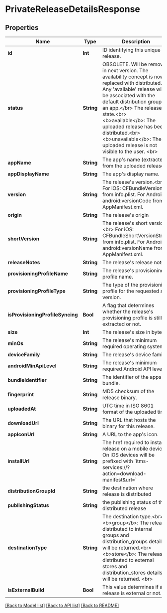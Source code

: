 # PrivateReleaseDetailsResponse

## Properties
Name | Type | Description | Notes
------------ | ------------- | ------------- | -------------
**id** | **Int** | ID identifying this unique release. | [optional] 
**status** | **String** | OBSOLETE. Will be removed in next version. The availability concept is now replaced with distributed. Any &#39;available&#39; release will be associated with the default distribution group of an app.&lt;/br&gt; The release state.&lt;br&gt; &lt;b&gt;available&lt;/b&gt;: The uploaded release has been distributed.&lt;br&gt; &lt;b&gt;unavailable&lt;/b&gt;: The uploaded release is not visible to the user. &lt;br&gt;  | [optional] 
**appName** | **String** | The app&#39;s name (extracted from the uploaded release). | [optional] 
**appDisplayName** | **String** | The app&#39;s display name. | [optional] 
**version** | **String** | The release&#39;s version.&lt;br&gt; For iOS: CFBundleVersion from info.plist. For Android: android:versionCode from AppManifest.xml.  | [optional] 
**origin** | **String** | The release&#39;s origin | [optional] 
**shortVersion** | **String** | The release&#39;s short version.&lt;br&gt; For iOS: CFBundleShortVersionString from info.plist. For Android: android:versionName from AppManifest.xml.  | [optional] 
**releaseNotes** | **String** | The release&#39;s release notes. | [optional] 
**provisioningProfileName** | **String** | The release&#39;s provisioning profile name. | [optional] 
**provisioningProfileType** | **String** | The type of the provisioning profile for the requested app version. | [optional] 
**isProvisioningProfileSyncing** | **Bool** | A flag that determines whether the release&#39;s provisioning profile is still extracted or not. | [optional] 
**size** | **Int** | The release&#39;s size in bytes. | [optional] 
**minOs** | **String** | The release&#39;s minimum required operating system. | [optional] 
**deviceFamily** | **String** | The release&#39;s device family. | [optional] 
**androidMinApiLevel** | **String** | The release&#39;s minimum required Android API level. | [optional] 
**bundleIdentifier** | **String** | The identifier of the apps bundle. | [optional] 
**fingerprint** | **String** | MD5 checksum of the release binary. | [optional] 
**uploadedAt** | **String** | UTC time in ISO 8601 format of the uploaded time. | [optional] 
**downloadUrl** | **String** | The URL that hosts the binary for this release. | [optional] 
**appIconUrl** | **String** | A URL to the app&#39;s icon. | [optional] 
**installUrl** | **String** | The href required to install a release on a mobile device. On iOS devices will be prefixed with &#x60;itms-services://?action&#x3D;download-manifest&amp;url&#x3D;&#x60; | [optional] 
**distributionGroupId** | **String** | the destination where release is distributed | [optional] 
**publishingStatus** | **String** | the publishing status of the distributed release | [optional] 
**destinationType** | **String** | The destination type.&lt;br&gt; &lt;b&gt;group&lt;/b&gt;: The release distributed to internal groups and distribution_groups details will be returned.&lt;br&gt; &lt;b&gt;store&lt;/b&gt;: The release distributed to external stores and distribution_stores details will be returned. &lt;br&gt;  | [optional] 
**isExternalBuild** | **Bool** | This value determines if a release is external or not. | [optional] 

[[Back to Model list]](../README.md#documentation-for-models) [[Back to API list]](../README.md#documentation-for-api-endpoints) [[Back to README]](../README.md)


